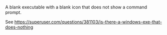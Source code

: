 A blank executable with a blank icon that does not show a command prompt.

See https://superuser.com/questions/381103/is-there-a-windows-exe-that-does-nothing
